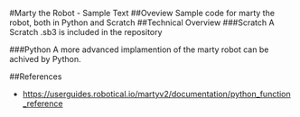 #Marty the Robot - Sample Text
##Oveview
Sample code for marty the robot, both in Python and Scratch
##Technical Overview
###Scratch
A Scratch .sb3 is included in the repository

###Python
A more advanced implamention of the marty robot can be achived by Python.


##References
- https://userguides.robotical.io/martyv2/documentation/python_function_reference